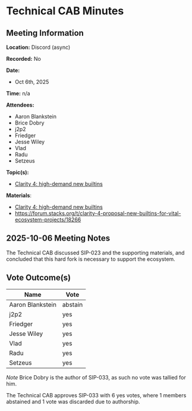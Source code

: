 # Technical CAB Minutes

## Meeting Information

**Location:** Discord (async)

**Recorded:** No

**Date:**

- Oct 6th, 2025

**Time:** n/a

**Attendees:**

- Aaron Blankstein
- Brice Dobry
- j2p2
- Friedger
- Jesse Wiley
- Vlad
- Radu
- Setzeus

**Topic(s):**

- [Clarity 4: high-demand new builtins](https://github.com/stacksgov/sips/pull/218)

**Materials**:

- [Clarity 4: high-demand new builtins](https://github.com/stacksgov/sips/pull/218)
- https://forum.stacks.org/t/clarity-4-proposal-new-builtins-for-vital-ecosystem-projects/18266

## 2025-10-06 Meeting Notes

The Technical CAB discussed SIP-023 and the supporting materials, and concluded that this hard fork is necessary to support the ecosystem.

## Vote Outcome(s)

| Name             | Vote    |
| ---------------- | ------- |
| Aaron Blankstein | abstain |
| j2p2             | yes     |
| Friedger         | yes     |
| Jesse Wiley      | yes     |
| Vlad             | yes     |
| Radu             | yes     |
| Setzeus          | yes     |

_Note_ Brice Dobry is the author of SIP-033, as such no vote was tallied for him.

The Technical CAB approves SIP-033 with 6 yes votes, where 1 members abstained and 1 vote was discarded due to authorship.

